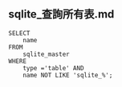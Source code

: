 sqlite_查詢所有表.md
---
	

    SELECT 
        name
    FROM 
        sqlite_master 
    WHERE 
        type ='table' AND 
        name NOT LIKE 'sqlite_%';